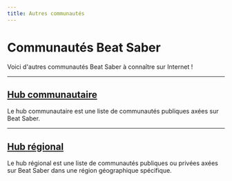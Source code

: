 ```yaml
---
title: Autres communautés
---
```


# Communautés Beat Saber

Voici d'autres communautés Beat Saber à connaître sur Internet !

---

## [Hub communautaire](./community-hub.md)

Le hub communautaire est une liste de communautés publiques axées sur Beat Saber.

---

## [Hub régional](./regional-hub.md)

Le hub régional est une liste de communautés publiques ou privées axées sur Beat Saber dans une région géographique spécifique.
